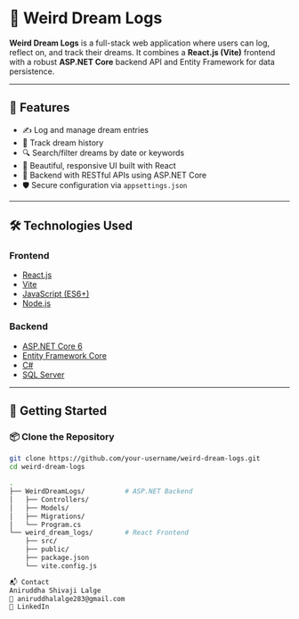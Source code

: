 # 🌙 Weird Dream Logs

**Weird Dream Logs** is a full-stack web application where users can log, reflect on, and track their dreams. It combines a **React.js (Vite)** frontend with a robust **ASP.NET Core** backend API and Entity Framework for data persistence.



---

## 🧠 Features

- ✍️ Log and manage dream entries
- 📅 Track dream history
- 🔍 Search/filter dreams by date or keywords
- 🧩 Beautiful, responsive UI built with React
- 💾 Backend with RESTful APIs using ASP.NET Core
- 🛡️ Secure configuration via `appsettings.json`

---

## 🛠️ Technologies Used

### Frontend
- [React.js](https://reactjs.org/)
- [Vite](https://vitejs.dev/)
- [JavaScript (ES6+)](https://developer.mozilla.org/en-US/docs/Web/JavaScript)
- [Node.js](https://nodejs.org/)

### Backend
- [ASP.NET Core 6](https://docs.microsoft.com/en-us/aspnet/core)
- [Entity Framework Core](https://docs.microsoft.com/en-us/ef/core/)
- [C#](https://learn.microsoft.com/en-us/dotnet/csharp/)
- [SQL Server](https://www.microsoft.com/en-us/sql-server)

---

## 🚀 Getting Started

### 📦 Clone the Repository

```bash
git clone https://github.com/your-username/weird-dream-logs.git
cd weird-dream-logs

.
├── WeirdDreamLogs/          # ASP.NET Backend
│   ├── Controllers/
│   ├── Models/
│   ├── Migrations/
│   └── Program.cs
└── weird_dream_logs/        # React Frontend
    ├── src/
    ├── public/
    ├── package.json
    └── vite.config.js

📬 Contact
Aniruddha Shivaji Lalge
📧 aniruddhalalge283@gmail.com
🔗 LinkedIn

